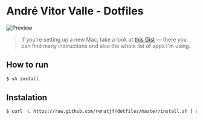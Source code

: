 # André Vitor Valle - Dotfiles

![Preview](http://f.cl.ly/items/2J3M3y3g0J380I3j3b1w/dotfiles.png)

> If you're setting up a new Mac, take a look at [this Gist](https://gist.github.com/andrevvalle/6d25978770c2ca09a344) — there you can find many instructions and also the whole list of apps I'm using.

## How to run

```bash
$ sh install
```

## Instalation

```bash
$ curl -L https://raw.github.com/renatjf/dotfiles/master/install.sh | sh
```
